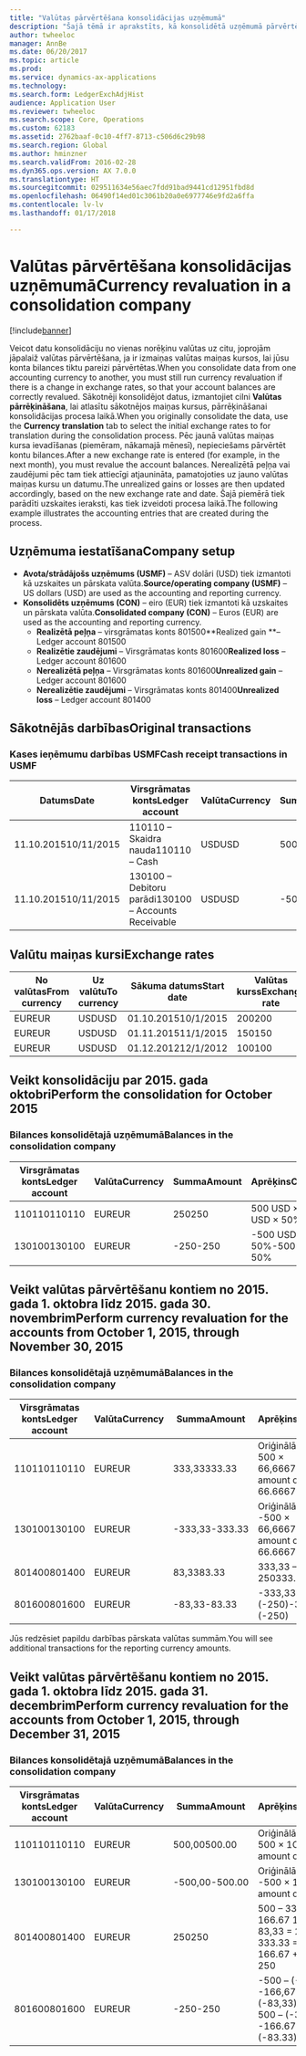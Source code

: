 ```yaml
---
title: "Valūtas pārvērtēšana konsolidācijas uzņēmumā"
description: "Šajā tēmā ir aprakstīts, kā konsolidētā uzņēmumā pārvērtēt valūtu."
author: twheeloc
manager: AnnBe
ms.date: 06/20/2017
ms.topic: article
ms.prod: 
ms.service: dynamics-ax-applications
ms.technology: 
ms.search.form: LedgerExchAdjHist
audience: Application User
ms.reviewer: twheeloc
ms.search.scope: Core, Operations
ms.custom: 62183
ms.assetid: 2762baaf-0c10-4ff7-8713-c506d6c29b98
ms.search.region: Global
ms.author: hminzner
ms.search.validFrom: 2016-02-28
ms.dyn365.ops.version: AX 7.0.0
ms.translationtype: HT
ms.sourcegitcommit: 029511634e56aec7fdd91bad9441cd12951fbd8d
ms.openlocfilehash: 06490f14ed01c3061b20a0e6977746e9fd2a6ffa
ms.contentlocale: lv-lv
ms.lasthandoff: 01/17/2018

---
```


# <a name="currency-revaluation-in-a-consolidation-company"></a><span data-ttu-id="0bd39-103">Valūtas pārvērtēšana konsolidācijas uzņēmumā</span><span class="sxs-lookup"><span data-stu-id="0bd39-103">Currency revaluation in a consolidation company</span></span>

[!include[banner](../includes/banner.md)]




<span data-ttu-id="0bd39-104">Veicot datu konsolidāciju no vienas norēķinu valūtas uz citu, joprojām jāpalaiž valūtas pārvērtēšana, ja ir izmaiņas valūtas maiņas kursos, lai jūsu konta bilances tiktu pareizi pārvērtētas.</span><span class="sxs-lookup"><span data-stu-id="0bd39-104">When you consolidate data from one accounting currency to another, you must still run currency revaluation if there is a change in exchange rates, so that your account balances  are correctly revalued.</span></span> <span data-ttu-id="0bd39-105">Sākotnēji konsolidējot datus, izmantojiet cilni **Valūtas pārrēķināšana**, lai atlasītu sākotnējos maiņas kursus, pārrēķināšanai konsolidācijas procesa laikā.</span><span class="sxs-lookup"><span data-stu-id="0bd39-105">When you originally consolidate the data, use the **Currency translation** tab to select the initial exchange rates to for translation during the consolidation process.</span></span> <span data-ttu-id="0bd39-106">Pēc jaunā valūtas maiņas kursa ievadīšanas (piemēram, nākamajā mēnesī), nepieciešams pārvērtēt kontu bilances.</span><span class="sxs-lookup"><span data-stu-id="0bd39-106">After a new exchange rate is entered (for example, in the next month), you must revalue the account balances.</span></span> <span data-ttu-id="0bd39-107">Nerealizētā peļņa vai zaudējumi pēc tam tiek attiecīgi atjaunināta, pamatojoties uz jauno valūtas maiņas kursu un datumu.</span><span class="sxs-lookup"><span data-stu-id="0bd39-107">The unrealized gains or losses are then updated accordingly, based on the new exchange rate and date.</span></span> <span data-ttu-id="0bd39-108">Šajā piemērā tiek parādīti uzskaites ieraksti, kas tiek izveidoti procesa laikā.</span><span class="sxs-lookup"><span data-stu-id="0bd39-108">The following example illustrates the accounting entries that are created during the process.</span></span>

## <a name="company-setup"></a><span data-ttu-id="0bd39-109">Uzņēmuma iestatīšana</span><span class="sxs-lookup"><span data-stu-id="0bd39-109">Company setup</span></span>
-   <span data-ttu-id="0bd39-110">**Avota/strādājošs uzņēmums (USMF)** – ASV dolāri (USD) tiek izmantoti kā uzskaites un pārskata valūta.</span><span class="sxs-lookup"><span data-stu-id="0bd39-110">**Source/operating company (USMF)** – US dollars (USD) are used as the accounting and reporting currency.</span></span>
-   <span data-ttu-id="0bd39-111">**Konsolidēts uzņēmums (CON)** – eiro (EUR) tiek izmantoti kā uzskaites un pārskata valūta.</span><span class="sxs-lookup"><span data-stu-id="0bd39-111">**Consolidated company (CON)** – Euros (EUR) are used as the accounting and reporting currency.</span></span>
    -   <span data-ttu-id="0bd39-112">**Realizētā peļņa** – virsgrāmatas konts 801500</span><span class="sxs-lookup"><span data-stu-id="0bd39-112">**Realized gain **– Ledger account 801500</span></span>
    -   <span data-ttu-id="0bd39-113">**Realizētie zaudējumi** – Virsgrāmatas konts 801600</span><span class="sxs-lookup"><span data-stu-id="0bd39-113">**Realized loss** – Ledger account 801600</span></span>
    -   <span data-ttu-id="0bd39-114">**Nerealizētā peļņa** – Virsgrāmatas konts 801600</span><span class="sxs-lookup"><span data-stu-id="0bd39-114">**Unrealized gain** – Ledger account 801600</span></span>
    -   <span data-ttu-id="0bd39-115">**Nerealizētie zaudējumi** – Virsgrāmatas konts 801400</span><span class="sxs-lookup"><span data-stu-id="0bd39-115">**Unrealized loss** – Ledger account 801400</span></span>

## <a name="original-transactions"></a><span data-ttu-id="0bd39-116">Sākotnējās darbības</span><span class="sxs-lookup"><span data-stu-id="0bd39-116">Original transactions</span></span>
### <a name="cash-receipt-transactions-in-usmf"></a><span data-ttu-id="0bd39-117">Kases ieņēmumu darbības USMF</span><span class="sxs-lookup"><span data-stu-id="0bd39-117">Cash receipt transactions in USMF</span></span>

| <span data-ttu-id="0bd39-118">Datums</span><span class="sxs-lookup"><span data-stu-id="0bd39-118">Date</span></span>       | <span data-ttu-id="0bd39-119">Virsgrāmatas konts</span><span class="sxs-lookup"><span data-stu-id="0bd39-119">Ledger account</span></span>               | <span data-ttu-id="0bd39-120">Valūta</span><span class="sxs-lookup"><span data-stu-id="0bd39-120">Currency</span></span> | <span data-ttu-id="0bd39-121">Summa</span><span class="sxs-lookup"><span data-stu-id="0bd39-121">Amount</span></span> |
|------------|------------------------------|----------|--------|
| <span data-ttu-id="0bd39-122">11.10.2015</span><span class="sxs-lookup"><span data-stu-id="0bd39-122">10/11/2015</span></span> | <span data-ttu-id="0bd39-123">110110 – Skaidra nauda</span><span class="sxs-lookup"><span data-stu-id="0bd39-123">110110 – Cash</span></span>                | <span data-ttu-id="0bd39-124">USD</span><span class="sxs-lookup"><span data-stu-id="0bd39-124">USD</span></span>      | <span data-ttu-id="0bd39-125">500</span><span class="sxs-lookup"><span data-stu-id="0bd39-125">500</span></span>    |
| <span data-ttu-id="0bd39-126">11.10.2015</span><span class="sxs-lookup"><span data-stu-id="0bd39-126">10/11/2015</span></span> | <span data-ttu-id="0bd39-127">130100 – Debitoru parādi</span><span class="sxs-lookup"><span data-stu-id="0bd39-127">130100 – Accounts Receivable</span></span> | <span data-ttu-id="0bd39-128">USD</span><span class="sxs-lookup"><span data-stu-id="0bd39-128">USD</span></span>      | <span data-ttu-id="0bd39-129">-500</span><span class="sxs-lookup"><span data-stu-id="0bd39-129">-500</span></span>   |

## <a name="exchange-rates"></a><span data-ttu-id="0bd39-130">Valūtu maiņas kursi</span><span class="sxs-lookup"><span data-stu-id="0bd39-130">Exchange rates</span></span>
| <span data-ttu-id="0bd39-131">No valūtas</span><span class="sxs-lookup"><span data-stu-id="0bd39-131">From currency</span></span> | <span data-ttu-id="0bd39-132">Uz valūtu</span><span class="sxs-lookup"><span data-stu-id="0bd39-132">To currency</span></span> | <span data-ttu-id="0bd39-133">Sākuma datums</span><span class="sxs-lookup"><span data-stu-id="0bd39-133">Start date</span></span> | <span data-ttu-id="0bd39-134">Valūtas kurss</span><span class="sxs-lookup"><span data-stu-id="0bd39-134">Exchange rate</span></span> |
|---------------|-------------|------------|---------------|
| <span data-ttu-id="0bd39-135">EUR</span><span class="sxs-lookup"><span data-stu-id="0bd39-135">EUR</span></span>           | <span data-ttu-id="0bd39-136">USD</span><span class="sxs-lookup"><span data-stu-id="0bd39-136">USD</span></span>         | <span data-ttu-id="0bd39-137">01.10.2015</span><span class="sxs-lookup"><span data-stu-id="0bd39-137">10/1/2015</span></span>  | <span data-ttu-id="0bd39-138">200</span><span class="sxs-lookup"><span data-stu-id="0bd39-138">200</span></span>           |
| <span data-ttu-id="0bd39-139">EUR</span><span class="sxs-lookup"><span data-stu-id="0bd39-139">EUR</span></span>           | <span data-ttu-id="0bd39-140">USD</span><span class="sxs-lookup"><span data-stu-id="0bd39-140">USD</span></span>         | <span data-ttu-id="0bd39-141">01.11.2015</span><span class="sxs-lookup"><span data-stu-id="0bd39-141">11/1/2015</span></span>  | <span data-ttu-id="0bd39-142">150</span><span class="sxs-lookup"><span data-stu-id="0bd39-142">150</span></span>           |
| <span data-ttu-id="0bd39-143">EUR</span><span class="sxs-lookup"><span data-stu-id="0bd39-143">EUR</span></span>           | <span data-ttu-id="0bd39-144">USD</span><span class="sxs-lookup"><span data-stu-id="0bd39-144">USD</span></span>         | <span data-ttu-id="0bd39-145">01.12.2012</span><span class="sxs-lookup"><span data-stu-id="0bd39-145">12/1/2012</span></span>  | <span data-ttu-id="0bd39-146">100</span><span class="sxs-lookup"><span data-stu-id="0bd39-146">100</span></span>           |

## <a name="perform-the-consolidation-for-october-2015"></a><span data-ttu-id="0bd39-147">Veikt konsolidāciju par 2015. gada oktobri</span><span class="sxs-lookup"><span data-stu-id="0bd39-147">Perform the consolidation for October 2015</span></span>
### <a name="balances-in-the-consolidation-company"></a><span data-ttu-id="0bd39-148">Bilances konsolidētajā uzņēmumā</span><span class="sxs-lookup"><span data-stu-id="0bd39-148">Balances in the consolidation company</span></span>

| <span data-ttu-id="0bd39-149">Virsgrāmatas konts</span><span class="sxs-lookup"><span data-stu-id="0bd39-149">Ledger account</span></span> | <span data-ttu-id="0bd39-150">Valūta</span><span class="sxs-lookup"><span data-stu-id="0bd39-150">Currency</span></span> | <span data-ttu-id="0bd39-151">Summa</span><span class="sxs-lookup"><span data-stu-id="0bd39-151">Amount</span></span> | <span data-ttu-id="0bd39-152">Aprēķins</span><span class="sxs-lookup"><span data-stu-id="0bd39-152">Calculation</span></span>    |
|----------------|----------|--------|----------------|
| <span data-ttu-id="0bd39-153">110110</span><span class="sxs-lookup"><span data-stu-id="0bd39-153">110110</span></span>         | <span data-ttu-id="0bd39-154">EUR</span><span class="sxs-lookup"><span data-stu-id="0bd39-154">EUR</span></span>      | <span data-ttu-id="0bd39-155">250</span><span class="sxs-lookup"><span data-stu-id="0bd39-155">250</span></span>    | <span data-ttu-id="0bd39-156">500 USD × 50%</span><span class="sxs-lookup"><span data-stu-id="0bd39-156">500 USD × 50%</span></span>  |
| <span data-ttu-id="0bd39-157">130100</span><span class="sxs-lookup"><span data-stu-id="0bd39-157">130100</span></span>         | <span data-ttu-id="0bd39-158">EUR</span><span class="sxs-lookup"><span data-stu-id="0bd39-158">EUR</span></span>      | <span data-ttu-id="0bd39-159">-250</span><span class="sxs-lookup"><span data-stu-id="0bd39-159">-250</span></span>   | <span data-ttu-id="0bd39-160">-500 USD × 50%</span><span class="sxs-lookup"><span data-stu-id="0bd39-160">-500 USD × 50%</span></span> |

## <a name="perform-currency-revaluation-for-the-accounts-from-october-1-2015-through-november-30-2015"></a><span data-ttu-id="0bd39-161">Veikt valūtas pārvērtēšanu kontiem no 2015. gada 1. oktobra līdz 2015. gada 30. novembrim</span><span class="sxs-lookup"><span data-stu-id="0bd39-161">Perform currency revaluation for the accounts from October 1, 2015, through November 30, 2015</span></span>
### <a name="balances-in-the-consolidation-company"></a><span data-ttu-id="0bd39-162">Bilances konsolidētajā uzņēmumā</span><span class="sxs-lookup"><span data-stu-id="0bd39-162">Balances in the consolidation company</span></span>

| <span data-ttu-id="0bd39-163">Virsgrāmatas konts</span><span class="sxs-lookup"><span data-stu-id="0bd39-163">Ledger account</span></span> | <span data-ttu-id="0bd39-164">Valūta</span><span class="sxs-lookup"><span data-stu-id="0bd39-164">Currency</span></span> | <span data-ttu-id="0bd39-165">Summa</span><span class="sxs-lookup"><span data-stu-id="0bd39-165">Amount</span></span>  | <span data-ttu-id="0bd39-166">Aprēķins</span><span class="sxs-lookup"><span data-stu-id="0bd39-166">Calculation</span></span>                        |
|----------------|----------|---------|------------------------------------|
| <span data-ttu-id="0bd39-167">110110</span><span class="sxs-lookup"><span data-stu-id="0bd39-167">110110</span></span>         | <span data-ttu-id="0bd39-168">EUR</span><span class="sxs-lookup"><span data-stu-id="0bd39-168">EUR</span></span>      | <span data-ttu-id="0bd39-169">333,33</span><span class="sxs-lookup"><span data-stu-id="0bd39-169">333.33</span></span>  | <span data-ttu-id="0bd39-170">Oriģinālā summa 500 × 66,6667%</span><span class="sxs-lookup"><span data-stu-id="0bd39-170">Original amount of 500 × 66.6667%</span></span>  |
| <span data-ttu-id="0bd39-171">130100</span><span class="sxs-lookup"><span data-stu-id="0bd39-171">130100</span></span>         | <span data-ttu-id="0bd39-172">EUR</span><span class="sxs-lookup"><span data-stu-id="0bd39-172">EUR</span></span>      | <span data-ttu-id="0bd39-173">-333,33</span><span class="sxs-lookup"><span data-stu-id="0bd39-173">-333.33</span></span> | <span data-ttu-id="0bd39-174">Oriģinālā summa -500 × 66,6667%</span><span class="sxs-lookup"><span data-stu-id="0bd39-174">Original amount of -500 × 66.6667%</span></span> |
| <span data-ttu-id="0bd39-175">801400</span><span class="sxs-lookup"><span data-stu-id="0bd39-175">801400</span></span>         | <span data-ttu-id="0bd39-176">EUR</span><span class="sxs-lookup"><span data-stu-id="0bd39-176">EUR</span></span>      | <span data-ttu-id="0bd39-177">83,33</span><span class="sxs-lookup"><span data-stu-id="0bd39-177">83.33</span></span>   | <span data-ttu-id="0bd39-178">333,33 – 250</span><span class="sxs-lookup"><span data-stu-id="0bd39-178">333.33 – 250</span></span>                       |
| <span data-ttu-id="0bd39-179">801600</span><span class="sxs-lookup"><span data-stu-id="0bd39-179">801600</span></span>         | <span data-ttu-id="0bd39-180">EUR</span><span class="sxs-lookup"><span data-stu-id="0bd39-180">EUR</span></span>      | <span data-ttu-id="0bd39-181">-83,33</span><span class="sxs-lookup"><span data-stu-id="0bd39-181">-83.33</span></span>  | <span data-ttu-id="0bd39-182">-333,33 – (-250)</span><span class="sxs-lookup"><span data-stu-id="0bd39-182">-333.33 – (-250)</span></span>                   |

<span data-ttu-id="0bd39-183">Jūs redzēsiet papildu darbības pārskata valūtas summām.</span><span class="sxs-lookup"><span data-stu-id="0bd39-183">You will see additional transactions for the reporting currency amounts.</span></span>

## <a name="perform-currency-revaluation-for-the-accounts-from-october-1-2015-through-december-31-2015"></a><span data-ttu-id="0bd39-184">Veikt valūtas pārvērtēšanu kontiem no 2015. gada 1. oktobra līdz 2015. gada 31. decembrim</span><span class="sxs-lookup"><span data-stu-id="0bd39-184">Perform currency revaluation for the accounts from October 1, 2015, through December 31, 2015</span></span>
### <a name="balances-in-the-consolidation-company"></a><span data-ttu-id="0bd39-185">Bilances konsolidētajā uzņēmumā</span><span class="sxs-lookup"><span data-stu-id="0bd39-185">Balances in the consolidation company</span></span>

| <span data-ttu-id="0bd39-186">Virsgrāmatas konts</span><span class="sxs-lookup"><span data-stu-id="0bd39-186">Ledger account</span></span> | <span data-ttu-id="0bd39-187">Valūta</span><span class="sxs-lookup"><span data-stu-id="0bd39-187">Currency</span></span> | <span data-ttu-id="0bd39-188">Summa</span><span class="sxs-lookup"><span data-stu-id="0bd39-188">Amount</span></span>  | <span data-ttu-id="0bd39-189">Aprēķins</span><span class="sxs-lookup"><span data-stu-id="0bd39-189">Calculation</span></span>                                          |
|----------------|----------|---------|------------------------------------------------------|
| <span data-ttu-id="0bd39-190">110110</span><span class="sxs-lookup"><span data-stu-id="0bd39-190">110110</span></span>         | <span data-ttu-id="0bd39-191">EUR</span><span class="sxs-lookup"><span data-stu-id="0bd39-191">EUR</span></span>      | <span data-ttu-id="0bd39-192">500,00</span><span class="sxs-lookup"><span data-stu-id="0bd39-192">500.00</span></span>  | <span data-ttu-id="0bd39-193">Oriģinālā summa 500 × 1</span><span class="sxs-lookup"><span data-stu-id="0bd39-193">Original amount of 500 × 1</span></span>                           |
| <span data-ttu-id="0bd39-194">130100</span><span class="sxs-lookup"><span data-stu-id="0bd39-194">130100</span></span>         | <span data-ttu-id="0bd39-195">EUR</span><span class="sxs-lookup"><span data-stu-id="0bd39-195">EUR</span></span>      | <span data-ttu-id="0bd39-196">-500,00</span><span class="sxs-lookup"><span data-stu-id="0bd39-196">-500.00</span></span> | <span data-ttu-id="0bd39-197">Oriģinālā summa -500 × 1</span><span class="sxs-lookup"><span data-stu-id="0bd39-197">Original amount of -500 × 1</span></span>                          |
| <span data-ttu-id="0bd39-198">801400</span><span class="sxs-lookup"><span data-stu-id="0bd39-198">801400</span></span>         | <span data-ttu-id="0bd39-199">EUR</span><span class="sxs-lookup"><span data-stu-id="0bd39-199">EUR</span></span>      | <span data-ttu-id="0bd39-200">250</span><span class="sxs-lookup"><span data-stu-id="0bd39-200">250</span></span>     | <span data-ttu-id="0bd39-201">500 – 333,33 = 166.67 166,67 + 83,33 = 250</span><span class="sxs-lookup"><span data-stu-id="0bd39-201">500 – 333.33 = 166.67 166.67 + 83.33 = 250</span></span>           |
| <span data-ttu-id="0bd39-202">801600</span><span class="sxs-lookup"><span data-stu-id="0bd39-202">801600</span></span>         | <span data-ttu-id="0bd39-203">EUR</span><span class="sxs-lookup"><span data-stu-id="0bd39-203">EUR</span></span>      | <span data-ttu-id="0bd39-204">-250</span><span class="sxs-lookup"><span data-stu-id="0bd39-204">-250</span></span>    | <span data-ttu-id="0bd39-205">-500 – (-333,33) = -166,67 -166,67 + (-83,33) = -250</span><span class="sxs-lookup"><span data-stu-id="0bd39-205">-500 – (-333.33) = -166.67 -166.67 + (-83.33) = -250</span></span> |






